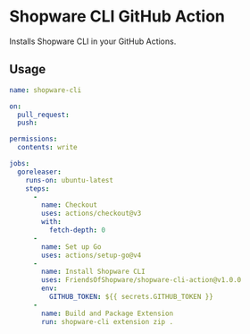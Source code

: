 # Shopware CLI GitHub Action

Installs Shopware CLI in your GitHub Actions.


## Usage

```yaml
name: shopware-cli

on:
  pull_request:
  push:

permissions:
  contents: write

jobs:
  goreleaser:
    runs-on: ubuntu-latest
    steps:
      -
        name: Checkout
        uses: actions/checkout@v3
        with:
          fetch-depth: 0
      -
        name: Set up Go
        uses: actions/setup-go@v4
      -
        name: Install Shopware CLI
        uses: FriendsOfShopware/shopware-cli-action@v1.0.0
        env:
          GITHUB_TOKEN: ${{ secrets.GITHUB_TOKEN }}
      -
        name: Build and Package Extension
        run: shopware-cli extension zip .
```

